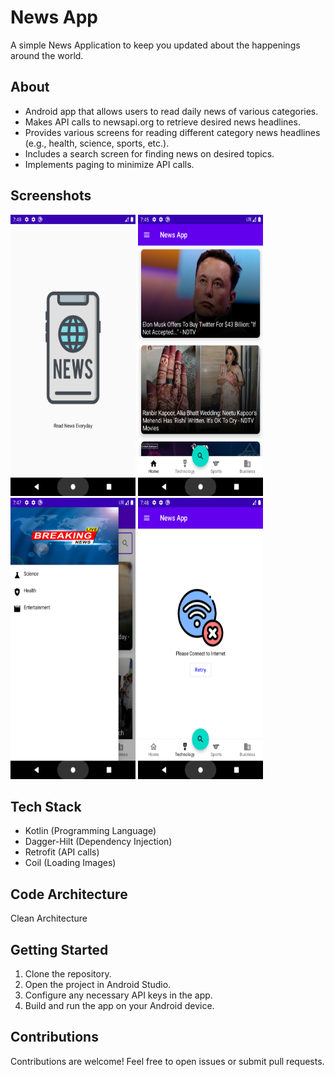 # News App

A simple News Application to keep you updated about the happenings around the world.

## About

- Android app that allows users to read daily news of various categories.
- Makes API calls to newsapi.org to retrieve desired news headlines.
- Provides various screens for reading different category news headlines (e.g., health, science, sports, etc.).
- Includes a search screen for finding news on desired topics.
- Implements paging to minimize API calls.

## Screenshots

<img src=https://github.com/AnuragProg/News-App/blob/main/screenshots/Splash%20Screen%20Screenshot.png width=200 height=450>
<img src=https://github.com/AnuragProg/News-App/blob/main/screenshots/Home%20Screen%20screenshot.png width=200 height=450>  
<img src=https://github.com/AnuragProg/News-App/blob/main/screenshots/Navigation%20Drawer%20Screenshot.png width=200 height=450>
<img src=https://github.com/AnuragProg/News-App/blob/main/screenshots/No%20internet%20connection%20handling.png width=200 height=450>

## Tech Stack

- Kotlin (Programming Language)
- Dagger-Hilt (Dependency Injection)
- Retrofit (API calls)
- Coil (Loading Images)

## Code Architecture

Clean Architecture

## Getting Started

1. Clone the repository.
2. Open the project in Android Studio.
3. Configure any necessary API keys in the app.
4. Build and run the app on your Android device.

## Contributions

Contributions are welcome! Feel free to open issues or submit pull requests.

